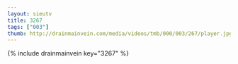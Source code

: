 ```yaml
--- 
layout: sieutv
title: 3267
tags: ["003"]
thumb: http://drainmainvein.com/media/videos/tmb/000/003/267/player.jpg
---
```

{% include drainmainvein key="3267" %} 
